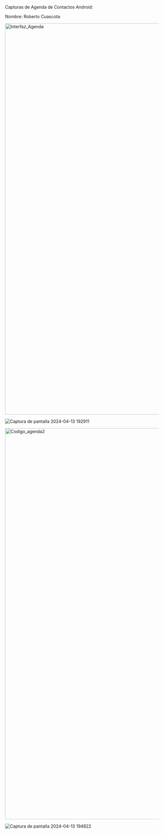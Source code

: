 Capturas de Agenda de Contactos Android:

Nombre: Roberto Cuascota

<img width="1280" alt="Interfaz_Agenda" src="https://github.com/RobertoCCP/AppUTNAgendaContactos_CuascotaRoberto/assets/138709561/26e17ebd-378e-497d-a402-4a6612bd395b">

![Captura de pantalla 2024-04-13 192911](https://github.com/RobertoCCP/AppUTNAgendaContactos_CuascotaRoberto/assets/138709561/6e8f19b4-7f40-414f-aac4-82e03927d241)

<img width="1280" alt="Codigo_agenda2" src="https://github.com/RobertoCCP/AppUTNAgendaContactos_CuascotaRoberto/assets/138709561/56f4df70-5c49-48b2-b918-f09ffaba385e">

![Captura de pantalla 2024-04-13 194822](https://github.com/RobertoCCP/AppUTNAgendaContactos_CuascotaRoberto/assets/138709561/673b73e5-0bde-464d-85e9-ed0e938bff21)
